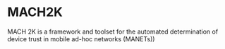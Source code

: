 # MACH2K
MACH 2K is a framework and toolset for the automated determination of device trust in mobile ad-hoc networks (MANETs))
